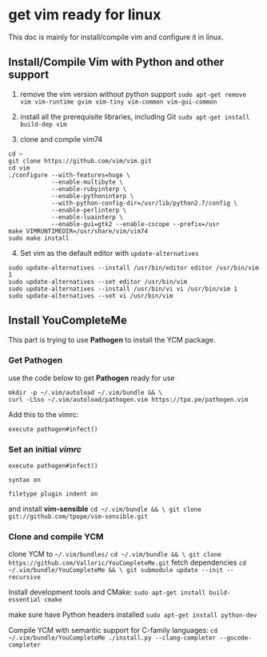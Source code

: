 # get vim ready for linux
This doc is mainly for install/compile vim and configure
it in linux.

## Install/Compile Vim with Python and other support
1. remove the vim version without python support
`
sudo apt-get remove vim vim-runtime gvim vim-tiny vim-common vim-gui-common 
`

2. install all the prerequisite libraries, including Git
`
sudo apt-get install build-dep vim 
` 

3. clone and compile vim74
```
cd ~
git clone https://github.com/vim/vim.git
cd vim
./configure --with-features=huge \
            --enable-multibyte \
            --enable-rubyinterp \
            --enable-pythoninterp \
            --with-python-config-dir=/usr/lib/python2.7/config \
            --enable-perlinterp \
            --enable-luainterp \
            --enable-gui=gtk2 --enable-cscope --prefix=/usr
make VIMRUNTIMEDIR=/usr/share/vim/vim74
sudo make install
```
4. Set vim as the default editor with `update-alternatives`
```
sudo update-alternatives --install /usr/bin/editor editor /usr/bin/vim 1
sudo update-alternatives --set editor /usr/bin/vim
sudo update-alternatives --install /usr/bin/vi vi /usr/bin/vim 1
sudo update-alternatives --set vi /usr/bin/vim
```

## Install YouCompleteMe 
This part is trying to use **Pathogen** to install the YCM package.

### Get Pathogen
use the code below to get **Pathogen** ready for use
```
mkdir -p ~/.vim/autoload ~/.vim/bundle && \
curl -LSso ~/.vim/autoload/pathogen.vim https://tpo.pe/pathogen.vim
```

Add this to the vimrc:
```
execute pathogen#infect()
```

### Set an initial *vimrc*
```
execute pathogen#infect()

syntax on

filetype plugin indent on
```

and install **vim-sensible**
`
cd ~/.vim/bundle && \
git clone git://github.com/tpope/vim-sensible.git
`

### Clone and compile YCM
clone YCM to `~/.vim/bundles/`
`
cd ~/.vim/bundle && \
git clone https://github.com/Valloric/YouCompleteMe.git
`
fetch dependencies
`
cd ~/.vim/bundle/YouCompleteMe && \
git submodule update --init --recursive
`

Install development tools and CMake:
`sudo apt-get install build-essential cmake`

make sure have Python headers installed `sudo apt-get install python-dev`

Compile YCM with semantic support for C-family languages:
`cd ~/.vim/bundle/YouCompleteMe
./install.py --clang-completer --gocode-completer`

